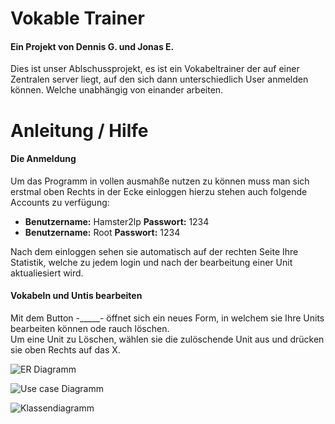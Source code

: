 # Vokable Trainer

#### Ein Projekt von Dennis G. und Jonas E.

Dies ist unser Ablschussprojekt, es ist ein Vokabeltrainer der auf einer Zentralen server liegt,  auf den sich dann unterschiedlich User anmelden können.  Welche unabhängig von einander arbeiten.

# Anleitung / Hilfe

#### Die Anmeldung

Um das Programm in vollen ausmahße nutzen zu können muss man sich erstmal oben Rechts in der Ecke einloggen  hierzu stehen auch folgende Accounts zu verfügung:
* **Benutzername:** Hamster2lp **Passwort:** 1234 
* **Benutzername:** Root 	**Passwort:** 1234

Nach dem einloggen sehen sie automatisch auf der rechten Seite Ihre Statistik,  welche zu jedem login und nach der bearbeitung einer Unit aktualiesiert wird.
 
#### Vokabeln und Untis bearbeiten

Mit dem Button -_____- öffnet sich ein neues Form, in welchem sie Ihre Units bearbeiten können ode rauch löschen.  
Um eine Unit zu Löschen, wählen sie die zulöschende Unit aus und drücken sie oben Rechts auf das X.



![](https://i.gyazo.com/a8cd38376756c99c7f6879b18979a345.png "ER Diagramm")

![](https://i.gyazo.com/468fb48c490133fcb88a28cac0d1ed64.png "Use case Diagramm")

![](https://i.gyazo.com/f12f67798353a8134930cc8c6ce9a3cd.png "Klassendiagramm")

